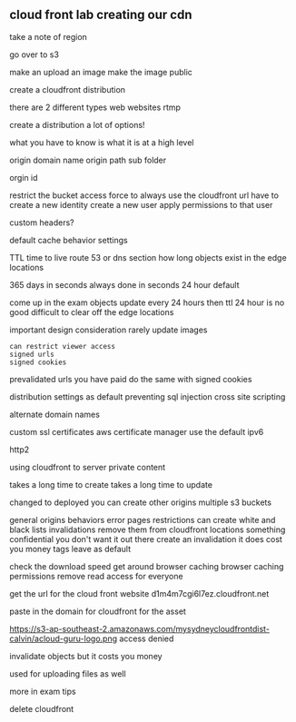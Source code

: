 cloud front lab creating our cdn 
------------------------------

take a note of region 

go over to s3 

make an upload an image 
make the image public

create a cloudfront distribution


there are 2 different types 
    web 
        websites 
    rtmp 

create a distribution 
 a lot of options! 

what you have to know is what it is at a high level 

origin domain name 
origin path 
    sub folder 

orgin id 

restrict the bucket access 
force to always use the cloudfront url 
    have to create a new identity 
create a new user 
    apply permissions to that user 
    
custom headers? 

default cache behavior settings 

TTL
    time to live 
    route 53 or dns section 
    how long objects exist in the edge locations

365 days in seconds 
    always done in seconds 
24 hour default 

come up in the exam 
    objects update every 24 hours 
    then ttl 24 hour is no good 
    difficult to clear off the edge locations 

important design consideration 
rarely update images 

    can restrict viewer access 
    signed urls 
    signed cookies 

prevalidated urls 
you have paid 
do the same with signed cookies 

distribution settings as default 
preventing sql injection 
cross site scripting 

alternate domain names 

custom ssl certificates 
aws certificate manager 
use the default 
ipv6 

http2 

using cloudfront to server private content 

takes a long time to create 
takes a long time to update 

changed to deployed 
you can create other origins 
    multiple s3 buckets 

general 
origins 
behaviors 
error pages 
restrictions 
    can create white and black lists 
invalidations 
    remove them from cloudfront locations 
    something confidential you don't want it out there 
    create an invalidation 
        it does cost you money 
tags 
    leave as default 

check the download speed 
    get around browser caching 
        browser caching 
        permissions remove read access for everyone 
    
    
get the url for the cloud front website 
d1m4m7cgi6l7ez.cloudfront.net

paste in the domain for cloudfront 
for the asset 

https://s3-ap-southeast-2.amazonaws.com/mysydneycloudfrontdist-calvin/acloud-guru-logo.png
access denied 

invalidate objects but it costs you money

used for uploading files as well

more in exam tips 

delete cloudfront 
